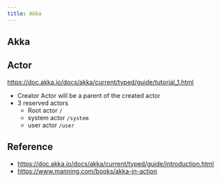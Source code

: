 ```yaml
---
title: Akka
---
```


## Akka


## Actor
https://doc.akka.io/docs/akka/current/typed/guide/tutorial_1.html

- Creator Actor will be a parent of the created actor
- 3 reserved actors
    - Root actor `/`
    - system actor `/system`
    - user actor `/user`


## Reference
- https://doc.akka.io/docs/akka/current/typed/guide/introduction.html
- https://www.manning.com/books/akka-in-action
